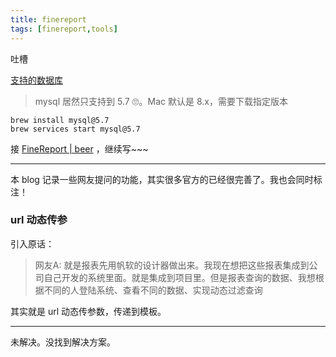 ```yaml
---
title: finereport
tags: [finereport,tools]
---
```

吐槽

[支持的数据库](https://help.finereport.com/doc-view-2458.html#3)

> mysql 居然只支持到 5.7 🙄。Mac 默认是 8.x，需要下载指定版本 

```
brew install mysql@5.7
brew services start mysql@5.7
```

接 [FineReport \| beer](https://www.hexianwei.com/2019/01/06/FineReport-10.0/) ，继续写~~~


---
本 blog 记录一些网友提问的功能，其实很多官方的已经很完善了。我也会同时标注！

### url 动态传参


引入原话：

> 网友A: 就是报表先用帆软的设计器做出来。我现在想把这些报表集成到公司自己开发的系统里面。就是集成到项目里。但是报表查询的数据、我想根据不同的人登陆系统、查看不同的数据、实现动态过滤查询


其实就是 url 动态传参数，传递到模板。

---
未解决。没找到解决方案。




